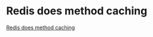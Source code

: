 # Redis does method caching
[Redis does method caching](https://aiwithcloud.com/2022/09/16/redis_does_method_caching/)